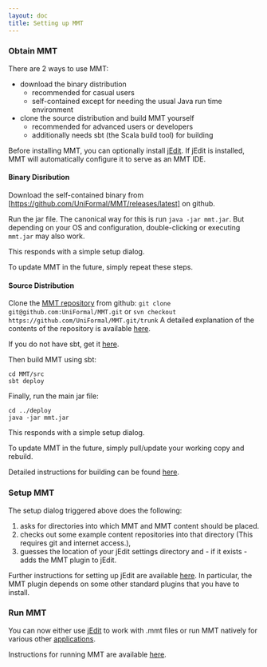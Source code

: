```yaml
---
layout: doc
title: Setting up MMT
---
```


### Obtain MMT

There are 2 ways to use MMT:

* download the binary distribution
  * recommended for casual users
  * self-contained except for needing the usual Java run time environment
* clone the source distribution and build MMT yourself
  * recommended for advanced users or developers
  * additionally needs sbt (the Scala build tool) for building

Before installing MMT, you can optionally install [jEdit](http://jedit.org/).
If jEdit is installed, MMT will automatically configure it to serve as an MMT IDE.
  
#### Binary Disribution

Download the self-contained binary from [https://github.com/UniFormal/MMT/releases/latest] on github.

Run the jar file.
The canonical way for this is run `java -jar mmt.jar`.
But depending on your OS and configuration, double-clicking or executing `mmt.jar` may also work.

This responds with a simple setup dialog.

To update MMT in the future, simply repeat these steps.

#### Source Distribution

Clone the [MMT repository](https://github.com/UniFormal/MMT) from github:
```git clone git@github.com:UniFormal/MMT.git```
or
```svn checkout https://github.com/UniFormal/MMT.git/trunk```
A detailed explanation of the contents of the repository is available [here](repo.html).


If you do not have sbt, get it [here](http://www.scala-sbt.org/).

Then build MMT using sbt:
```
cd MMT/src
sbt deploy
```

Finally, run the main jar file:
```
cd ../deploy
java -jar mmt.jar
```

This responds with a simple setup dialog.

To update MMT in the future, simply pull/update your working copy and rebuild.

Detailed instructions for building can be found [here](build.html).

### Setup MMT

The setup dialog triggered above does the following:

1. asks for directories into which MMT and MMT content should be placed.
2. checks out some example content repositories into that directory (This requires git and internet access.),
3. guesses the location of your jEdit settings directory and - if it exists - adds the MMT plugin to jEdit.

Further instructions for setting up jEdit are available [here](jedit.html).
In particular, the MMT plugin depends on some other standard plugins that you have to install.

### Run MMT

You can now either use [jEdit](jedit.html) to work with .mmt files or run MMT natively for various other [applications](../applications/).

Instructions for running MMT are available [here](running.html).